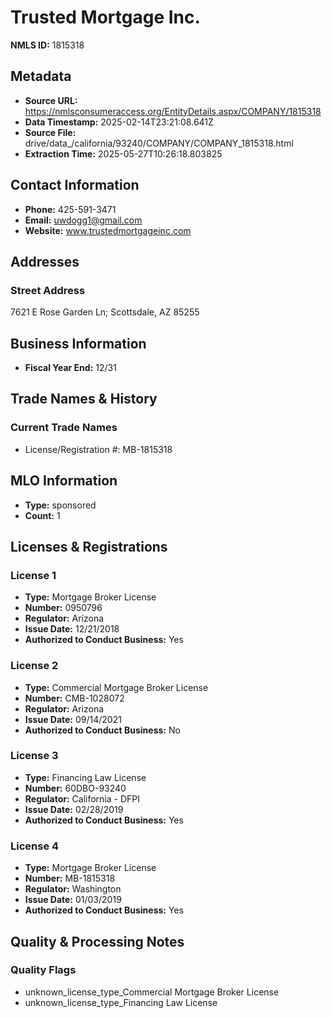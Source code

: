 # Trusted Mortgage Inc.

**NMLS ID:** 1815318

## Metadata
- **Source URL:** https://nmlsconsumeraccess.org/EntityDetails.aspx/COMPANY/1815318
- **Data Timestamp:** 2025-02-14T23:21:08.641Z
- **Source File:** drive/data_/california/93240/COMPANY/COMPANY_1815318.html
- **Extraction Time:** 2025-05-27T10:26:18.803825

## Contact Information
- **Phone:** 425-591-3471
- **Email:** uwdogg1@gmail.com
- **Website:** www.trustedmortgageinc.com

## Addresses
### Street Address
7621 E Rose Garden Ln; Scottsdale, AZ 85255

## Business Information
- **Fiscal Year End:** 12/31

## Trade Names & History
### Current Trade Names
- License/Registration #: MB-1815318

## MLO Information
- **Type:** sponsored
- **Count:** 1

## Licenses & Registrations

### License 1
- **Type:** Mortgage Broker License
- **Number:** 0950796
- **Regulator:** Arizona
- **Issue Date:** 12/21/2018
- **Authorized to Conduct Business:** Yes

### License 2
- **Type:** Commercial Mortgage Broker License
- **Number:** CMB-1028072
- **Regulator:** Arizona
- **Issue Date:** 09/14/2021
- **Authorized to Conduct Business:** No

### License 3
- **Type:** Financing Law License
- **Number:** 60DBO-93240
- **Regulator:** California - DFPI
- **Issue Date:** 02/28/2019
- **Authorized to Conduct Business:** Yes

### License 4
- **Type:** Mortgage Broker License
- **Number:** MB-1815318
- **Regulator:** Washington
- **Issue Date:** 01/03/2019
- **Authorized to Conduct Business:** Yes

## Quality & Processing Notes
### Quality Flags
- unknown_license_type_Commercial Mortgage Broker License
- unknown_license_type_Financing Law License
